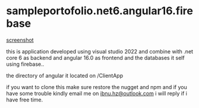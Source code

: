 # sampleportofolio.net6.angular16.firebase

[screenshot](portofolio.jpeg)

this is application developed using visual studio 2022 and combine with .net core 6 as backend and angular 16.0 as frontend and the databases it self using firebase..

the directory of angular it located on /ClientApp

if you want to clone this make sure restore the nugget and npm and if you have some trouble kindly email me on ibnu.hz@outlook.com i will reply if i have free time.


